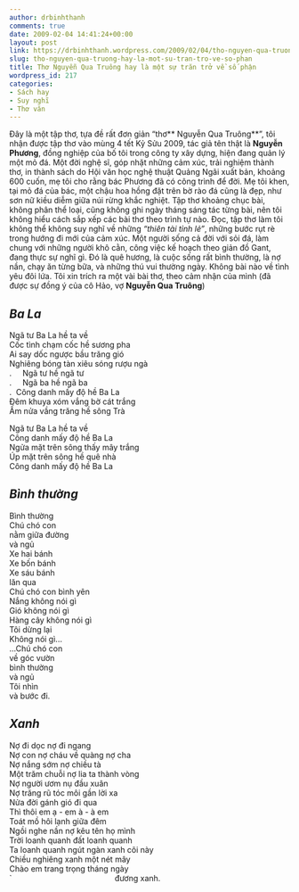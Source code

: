 ```yaml
---
author: drbinhthanh
comments: true
date: 2009-02-04 14:41:24+00:00
layout: post
link: https://drbinhthanh.wordpress.com/2009/02/04/tho-nguyen-qua-truong-hay-la-mot-su-tran-tro-ve-so-phan/
slug: tho-nguyen-qua-truong-hay-la-mot-su-tran-tro-ve-so-phan
title: Thơ Nguyễn Qua Truông hay là một sự trăn trở về số phận
wordpress_id: 217
categories:
- Sách hay
- Suy nghĩ
- Thơ văn
---
```


Đây là một tập thơ, tựa đề rất đơn giản “thơ** Nguyễn Qua Truông**”, tôi nhận được tập thơ vào mùng 4 tết Kỷ Sửu 2009, tác giả tên thật là **Nguyễn Phương**, đồng nghiệp của bố tôi trong công ty xây dựng, hiện đang quản lý một mỏ đá. Một đời nghệ sĩ, góp nhặt những cảm xúc, trải nghiệm thành thơ, in thành sách do Hội văn học nghệ thuật Quảng Ngãi xuất bản, khoảng 600 cuốn, mẹ tôi cho rằng bác Phương đã có công trình để đời. Mẹ tôi khen, tại mỏ đá của bác, một chậu hoa hồng đặt trên bờ rào đá cũng là đẹp, như sơn nữ kiều diễm giữa núi rừng khắc nghiệt. Tập thơ khoảng chục bài, không phân thể loại, cũng không ghi ngày tháng sáng tác từng bài, nên tôi không hiểu cách sắp xếp các bài thơ theo trình tự nào.<!-- more -->
Đọc, tập thơ làm tôi không thể không suy nghĩ về những _“thiên tài tỉnh lẻ”_, những bước rụt rè trong hướng đi mới của cảm xúc. Một người sống cả đời với sỏi đá, làm chung với những người khô cằn, công việc kế hoạch theo giản đồ Gant, đang thực sự nghĩ gì. Đó là quê hương, là cuộc sống rất bình thường, là nợ nần, chạy ăn từng bữa, và những thú vui thường ngày. Không bài nào về tình yêu đôi lứa.
Tôi xin trích ra một vài bài thơ, theo cảm nhận của mình (đã được sự đồng ý của cô Hảo, vợ **Nguyễn Qua Truông**)


## 




## **_Ba La_**


Ngã tư Ba La hề ta về  
Cốc tình chạm cốc hề sương pha  
Ai say dốc ngược bầu trăng gió  
Nghiêng bóng tàn xiêu sóng rượu ngà  
.     Ngã tư hề ngã tư  
.     Ngã ba hề ngã ba  
.  Công danh mấy độ hề Ba La  
Đêm khuya xóm vắng bờ cát trắng  
Ấm nửa vầng trăng hề sông Trà  

Ngã tư Ba La hề ta về  
Công danh mấy độ hề Ba La  
Ngửa mặt trên sông thấy mây trắng  
Úp mặt trên sông hề quê nhà  
Công danh mấy độ hề Ba La  


## **_Bình thường_**


Bình thường  
Chú chó con  
nằm giữa đường  
và ngủ  
Xe hai bánh  
Xe bốn bánh  
Xe sáu bánh  
lăn qua  
Chú chó con bình yên  
Nắng không nói gì  
Gió không nói gì  
Hàng cây không nói gì  
Tôi dừng lại  
Không nói gì...  
...Chú chó con  
về góc vườn  
bình thường  
và ngủ  
Tôi nhìn  
và bước đi.  


## **_Xanh_**


Nợ đi dọc nợ đi ngang  
Nợ con nợ cháu về quàng nợ cha  
Nợ nắng sớm nợ chiều tà  
Một trăm chuỗi nợ lia ta thành vòng  
Nợ người ươm nụ đầu xuân  
Nợ trăng rũ tóc môi gần lời xa  
Nửa đời gánh gió đi qua  
Thì thôi em ạ - em à - à em  
Toát mồ hôi lạnh giữa đêm  
Ngồi nghe nần nợ kêu tên họ mình  
Trời loanh quanh đất loanh quanh  
Ta loanh quanh ngút ngàn xanh cõi này  
Chiều nghiêng xanh một nét mây  
Chào em trang trọng tháng ngày  
`                                               đương xanh.  
